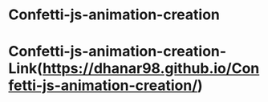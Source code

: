 # Confetti-js-animation-creation
# Confetti-js-animation-creation- Link(https://dhanar98.github.io/Confetti-js-animation-creation/)
